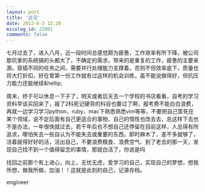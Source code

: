 ```yaml
---
layout: post
title: '近况'
date: 2012-8-3 15:20
micolog_id: 22001
comments: false
---
```

七月过去了，进入八月，近一段时间总感觉颇为疲惫，工作效率有所下降，被公司那坑爹的系统搞的头都大了，不确定的需求，带来的是重复的工作，疲惫的主要来源。穿插不同的任务之间，需要并行处理能力支撑着，否则不但效率底下，质量也将大打折扣，好在曾第一份工作就有过这样的机会训练，虽不能说做得好，但抗压力能力还能继续&amp;hellip;

周末，终于可以休息一下子了，明天或者后天去一个学校的书店看看，自考的学习资料早该买回来了，报了2科死记硬背的科目也要过了啊，报考费不能白白浪费，再就一边学习学习python、ruby、mac下熟悉熟悉vim等等，不要把自己筐死在某个领域，说不定后面有自己更适合的事物，自己的惰性也改去去，总这样下去也不是办法，一年很快就过去，若干年后也不想自己还停留在目前这样，人总得有所追求，哪怕失去一些自认为不能失去或重要的东西，即时麻木了，差不多就够了，活着就得好好的活，活出自己，不要浪费粮食、浪费空气、到了老去的那一天，发现自己找不到一个值得留念的事情，那就白活了，你说是吗

找回之前那个有上进心，向上，无忧无虑，爱学习的自己，实现自己的梦想，想我所想，做我所做，加油！！这就是此刻的自己，记录存档。

engineer
